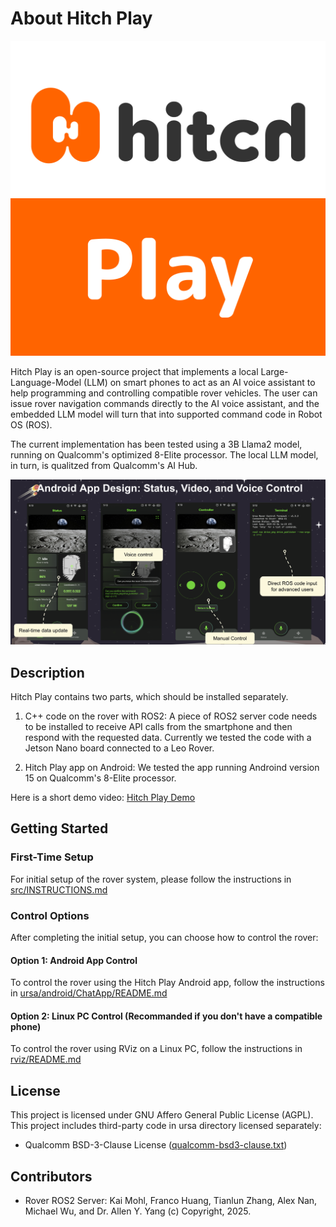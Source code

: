 # About Hitch Play
![HitchPlay_logo.png](HitchPlay_logo.png)

Hitch Play is an open-source project that implements a local Large-Language-Model (LLM) on smart phones to act as an AI voice assistant to help programming and controlling compatible rover vehicles. The user can issue rover navigation commands directly to the AI voice assistant, and the embedded LLM model will turn that into supported command code in Robot OS (ROS).

The current implementation has been tested using a 3B Llama2 model, running on Qualcomm's optimized 8-Elite processor. The local LLM model, in turn, is qualitzed from Qualcomm's AI Hub.

![AndoidApp.png](AndroidApp.png)

## Description
Hitch Play contains two parts, which should be installed separately.
1. C++ code on the rover with ROS2: A piece of ROS2 server code needs to be installed to receive API calls from the smartphone and then respond with the requested data. Currently we tested the code with a Jetson Nano board connected to a Leo Rover.
   
2. Hitch Play app on Android: We tested the app running Androind version 15 on Qualcomm's 8-Elite processor.

Here is a short demo video:
[Hitch Play Demo](https://drive.google.com/file/d/1GatD-wnXYO9-Zkg2-0efDdhuACMSJTps/view)

## Getting Started

### First-Time Setup
For initial setup of the rover system, please follow the instructions in [src/INSTRUCTIONS.md](src/INSTRUCTIONS.md)

### Control Options
After completing the initial setup, you can choose how to control the rover:

#### Option 1: Android App Control
To control the rover using the Hitch Play Android app, follow the instructions in [ursa/android/ChatApp/README.md](ursa/android/ChatApp/README.md)

#### Option 2: Linux PC Control (Recommanded if you don't have a compatible phone)
To control the rover using RViz on a Linux PC, follow the instructions in [rviz/README.md](rviz/README.md)

## License
This project is licensed under GNU Affero General Public License (AGPL).
This project includes third-party code in ursa directory licensed separately:
- Qualcomm BSD-3-Clause License ([qualcomm-bsd3-clause.txt](third-party-licenses/qualcomm-bsd3-clause.txt))
## Contributors
* Rover ROS2 Server: Kai Mohl, Franco Huang, Tianlun Zhang, Alex Nan, Michael Wu, and Dr. Allen Y. Yang
(c) Copyright, 2025.
